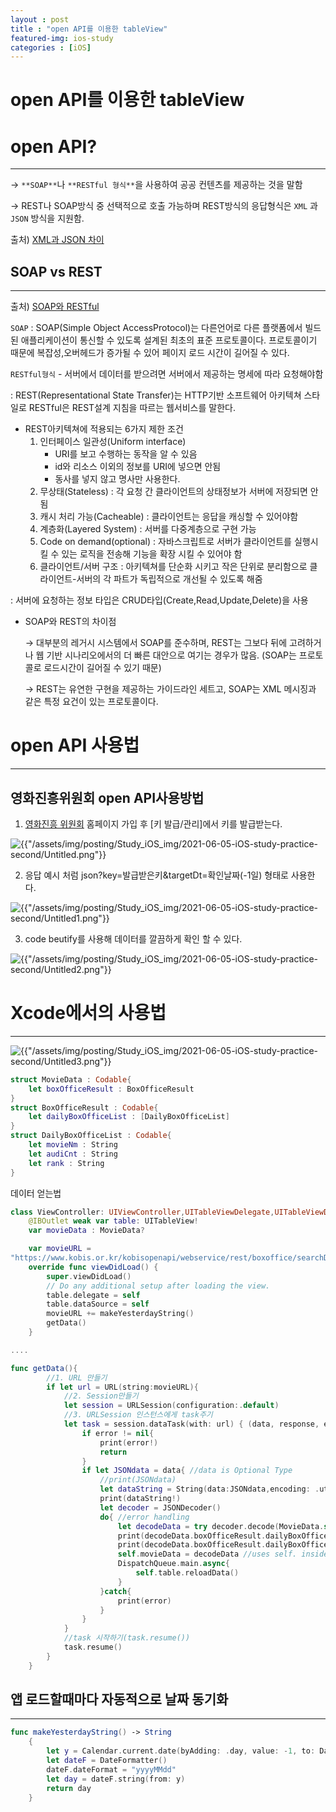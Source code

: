 ```yaml
---
layout : post
title : "open API를 이용한 tableView"
featured-img: ios-study
categories : [iOS]
---
```


# open API를 이용한 tableView

# open API?

---

→ `**SOAP**`나 `**RESTful 형식**`을 사용하여 공공 컨텐츠를 제공하는 것을 말함

→ REST나 SOAP방식 중 선택적으로 호출 가능하며 REST방식의 응답형식은 `XML` 과 `JSON` 방식을 지원함. 

출처) [XML과 JSON 차이](http://tcpschool.com/json/json_intro_xml)

## SOAP vs REST

---

출처) [SOAP와 RESTful](https://www.redhat.com/ko/topics/integration/whats-the-difference-between-soap-rest)

`SOAP` : SOAP(Simple Object AccessProtocol)는 다른언어로 다른 플랫폼에서 빌드된 애플리케이션이 통신할 수 있도록 설계된 최초의 표준 프로토콜이다. 프로토콜이기 때문에 복잡성,오버헤드가 증가될 수 있어 페이지 로드 시간이 길어질 수 있다. 

`RESTful형식`  - 서버에서 데이터를 받으려면 서버에서 제공하는 명세에 따라 요청해야함

: REST(Representational State Transfer)는 HTTP기반 소프트웨어 아키텍쳐 스타일로 RESTful은 REST설계 지침을 따르는 웹서비스를 말한다.  

- REST아키텍쳐에 적용되는 6가지 제한 조건
    1. 인터페이스 일관성(Uniform interface) 
        - URI를 보고 수행하는 동작을 알 수 있음
        - id와 리소스 이외의 정보를 URI에 넣으면 안됨
        - 동사를 넣지 않고 명사만 사용한다.
    2. 무상태(Stateless) : 각 요청 간 클라이언트의 상태정보가 서버에 저장되면 안됨
    3. 캐시 처리 가능(Cacheable) : 클라이언트는 응답을 캐싱할 수 있어야함
    4. 계층화(Layered System) : 서버를 다중계층으로 구현 가능
    5. Code on demand(optional) : 자바스크립트로 서버가 클라이언트를 실행시킬 수 있는 로직을 전송해 기능을 확장 시킬 수 있어야 함
    6. 클라이언트/서버 구조 : 아키텍쳐를 단순화 시키고 작은 단위로 분리함으로 클라이언트-서버의 각 파트가 독립적으로 개선될 수 있도록 해줌

: 서버에 요청하는 정보 타입은 CRUD타입(Create,Read,Update,Delete)을 사용

- SOAP와 REST의 차이점

    →  대부분의 레거시 시스템에서 SOAP를 준수하며, REST는 그보다 뒤에 고려하거나 웹 기반 시나리오에서의 더 빠른 대안으로 여기는 경우가 많음. (SOAP는 프로토콜로 로드시간이 길어질 수 있기 때문)

    → REST는 유연한 구현을 제공하는 가이드라인 세트고, SOAP는 XML 메시징과 같은 특정 요건이 있는 프로토콜이다.

# open API 사용법

---

## 영화진흥위원회 open API사용방법

1. [영화진흥 위원회](https://www.kobis.or.kr/kobisopenapi/homepg/main/main.do) 홈페이지 가입 후 [키 발급/관리]에서 키를 발급받는다.

![{{"/assets/img/posting/Study_iOS_img/2021-06-05-iOS-study-practice-second/Untitled.png"}}]({{"/assets/img/posting/Study_iOS_img/2021-06-05-iOS-study-practice-second/Untitled.png"}})

2.  응답 예시 처럼 json?key=발급받은키&targetDt=확인날짜(-1일) 형태로 사용한다.

![{{"/assets/img/posting/Study_iOS_img/2021-06-05-iOS-study-practice-second/Untitled1.png"}}]({{"/assets/img/posting/Study_iOS_img/2021-06-05-iOS-study-practice-second/Untitled1.png"}})

3. code beutify를 사용해 데이터를 깔끔하게 확인 할 수 있다.

![{{"/assets/img/posting/Study_iOS_img/2021-06-05-iOS-study-practice-second/Untitled2.png"}}]({{"/assets/img/posting/Study_iOS_img/2021-06-05-iOS-study-practice-second/Untitled2.png"}})

# Xcode에서의 사용법

---

![{{"/assets/img/posting/Study_iOS_img/2021-06-05-iOS-study-practice-second/Untitled3.png"}}]({{"/assets/img/posting/Study_iOS_img/2021-06-05-iOS-study-practice-second/Untitled3.png"}})

```swift
struct MovieData : Codable{
    let boxOfficeResult : BoxOfficeResult
}
struct BoxOfficeResult : Codable{
    let dailyBoxOfficeList : [DailyBoxOfficeList]
}
struct DailyBoxOfficeList : Codable{
    let movieNm : String
    let audiCnt : String
    let rank : String
}
```

데이터 얻는법

```swift
class ViewController: UIViewController,UITableViewDelegate,UITableViewDataSource {
    @IBOutlet weak var table: UITableView!
    var movieData : MovieData?

    var movieURL = 
"https://www.kobis.or.kr/kobisopenapi/webservice/rest/boxoffice/searchDailyBoxOfficeList.json?key=발급받은키&targetDt="//20210525
    override func viewDidLoad() {
        super.viewDidLoad()
        // Do any additional setup after loading the view.
        table.delegate = self
        table.dataSource = self        
        movieURL += makeYesterdayString()
        getData()
    }

....
```

```swift
func getData(){
        //1. URL 만들기
        if let url = URL(string:movieURL){
            //2. Session만들기
            let session = URLSession(configuration:.default)
            //3. URLSession 인스턴스에게 task주기
            let task = session.dataTask(with: url) { (data, response, error) in
                if error != nil{
                    print(error!)
                    return
                }
                if let JSONdata = data{ //data is Optional Type
                    //print(JSONdata)
                    let dataString = String(data:JSONdata,encoding: .utf8)
                    print(dataString!)
                    let decoder = JSONDecoder()
                    do{ //error handling
                        let decodeData = try decoder.decode(MovieData.self, from: JSONdata)  //.self : static metatype
                        print(decodeData.boxOfficeResult.dailyBoxOfficeList[0].movieNm)
                        print(decodeData.boxOfficeResult.dailyBoxOfficeList[0].audiCnt)
                        self.movieData = decodeData //uses self. inside closure
                        DispatchQueue.main.async{
                            self.table.reloadData()
                        }
                    }catch{
                        print(error)
                    }
                }
            }
            //task 시작하기(task.resume())
            task.resume()
        }
    }
```

## 앱 로드할때마다 자동적으로 날짜 동기화

---

```swift
func makeYesterdayString() -> String
    {
        let y = Calendar.current.date(byAdding: .day, value: -1, to: Date())!
        let dateF = DateFormatter()
        dateF.dateFormat = "yyyyMMdd"
        let day = dateF.string(from: y)   
        return day
    }
```